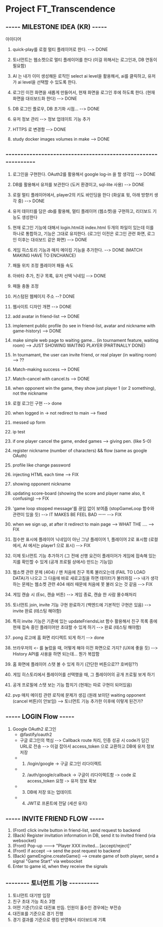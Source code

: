 # Project FT_Transcendence

## ----- MILESTONE IDEA (KR) -----

아이디어

1. quick-play를 로컬 멀티 플레이어로 한다. --> DONE

2. 토너먼트는 웹소켓으로 멀티 플레이어를 한다 (이걸 위해서는 로그인과, DB 연동이 필요함)

3. AI 는 내가 이미 생성해둔 로직인 select ai level을 활용해서, ai를 클릭하고, 유저가 ai level을 선택할 수 있도록 한다.

4. 로그인 이전 화면을 새롭게 만들어서, 현재 화면을 로그인 후에 하도록 한다. (현재 화면을 대쉬보드화 한다) --> DONE

5. DB 로그인 플로우, DB 초기화 시점... --> DONE

6. 유저 정보 관리 --> 정보 업데이트 기능 추가

7. HTTPS 로 변경함 --> DONE

8. study docker images volumes in make --> DONE

## -------------------------------------------------------------

1. 로그인을 구현한다. OAuth2를 활용해서 google log-in 을 할 생각임 --> DONE

2. DB를 활용해서 유저를 보관한다 (도커 환경이고, sql-lite 사용) --> DONE

3. 로컬 멀티 플레이어에서, player2의 키도 바인딩을 한다 (화살표 윗, 아래 방향키 생각 중) --> DONE

4. 유저 데이터를 담은 db를 활용해, 멀티 플레이어 (웹소켓)을 구현하고, 리더보드 기능도 생성한다

5. 현재 로그인 기능에 대해서 login.html과 index.html 두개의 파일이 있는데 이를 하나로 통합하고, 기능은 그대로 유지한다. (로그인 이전은 로그인 관련 화면, 로그인 이후는 대쉬보드 같은 화면) --> DONE

6. 게임 히스토리 기능과 매치 메이킹 기능을 추가한다. --> DONE (MATCH MAKING HAVE TO ENCHANCE)

7. 패들 위치 조정 플레이어 패들 속도

8. 아바타 추가, 친구 목록, 유저 선택 닉네임 --> DONE

9. 패들 충돌 조정

10. 커스텀된 웹페이지 주소 --? DONE

11. 웹사이트 디자인 개편 --> DONE

12. add avatar in friend-list --> DONE

13. implement public profile (to see in friend-list, avatar and nickname with game-history) --> DONE

14. make simple web page to waiting game... (in tournament feature, waiting room) --> JUST SHOWING WAITING PLAYER (PARTINALLY DONE)

15. In tournamant, the user can invite friend, or real player (in waiting room) --> ??

16. Match-making success --> DONE

17. Match-cancel with cancel.ts --> DONE

18. when opponent win the game, they show just player 1 (or 2 something), not the nickname

19. 로컬 로그인 구현 --> done

20. when logged in -> not redirect to main --> fixed

21. messed up form

22. ip test

23. if one player cancel the game, ended games --> giving pen. (like 5-0)

24. register nickname (number of characters) && flow (same as google OAuth)

25. profile like change password

26. injecting HTML each time --> FIX

27. showing opponent nickname

28. updating score-board (showing the score and player name also, it confusing) --> FIX

29.  'game loop stopped message'를 끊임 없이 보여줌 (stopGameLoop 함수와 관련이 있을 듯) --> IT MAKES BE FEEL BAD ㅡㅡ --> FIX

30. when we sign up, at after it redirect to main page --> WHAT THE .... --> FIX

31. 점수판 표시에 플레이어 닉네임이 아닌 그냥 플레이어 1, 플레이어 2로 표시함 (로컬에서, AI 에서는 player1 으로 표시) --> FIX

32. 이제 토너먼트 기능 추가하기 (그 전에 선행 요건이 플레이어가 게임에 접속해 있는지를 확인할 수 있게 (공개 프로필 상에서) 만드는 기능임)

33. 웹소켓 관련 문제 (404) / 맨 처음에 친구 목록 불러오는데 (FAIL TO LOAD DATA)가 나오고 그 다음에 바로 새로고침을 하면 데이터가 불러와짐 --> 내가 생각하는 문제는 웹소켓 관련 404 에러 때문에 처음에 못 불러 오는 것 같음  --> FIX

34. 게임 캔슬 시 (Esc,  캔슬 버튼) --> 게임 종료, 캔슬 한 사람 몰수패처리

35. 토너먼트 join, invite 기능 구현 완료하기 (백엔드에 기본적인 구현은 있음) --> invite 완료 (테스팅 해야함)

36. 특히 invite 기능은 기존에 있는 updateFriendsList 함수 활용해서 친구 목록 중에 현재 접속 중인 플레이어만 초대할 수 있게 하기 --> 완료 (테스팅 해야함)

37. pong 로고에 홈 화면 리디렉트 되게 하기 --> done

38. 브라우저의 <- 를 눌렀을 때, 어떻게 해야 이전 화면으로 가지? (UX에 좋을 듯) --> History API를 사용을 하면 되는데... 뭔가 복잡함

39. 홈 화면에 플레이어 스탯 볼 수 있게 하기 (간단한 버튼으로?? 호버링??)

40. 게임 히스토리에서 플레이어를 선택했을 때, 그 플레이어의 공개 프로필 보게 하기

41. 공개 프로필에 스탯 보는 기능 합치기 (현재는 따로 구현이 되어있음)

42. pvp 매치 메이킹 관련 로직에 문제가 생김 (원래 보이던 waiting opponent (cancel 버튼)이 안보임) --> 토너먼트 기능 추가한 이후에 이렇게 된건가?


## ----- LOGIN Flow -----
1. Google OAuth2 로그인
	- @fastify/oauth2
	- 구글 로그인의 핵심 --> Callback route 처리, 인증 성공 시 code가 담긴 URL로 전송 --> 이걸 잡아서 access_token 으로 교환하고 DB에 유저 정보 저장
	- 1. /login/google -> 구글 로그인 리다이렉트
	- 2. /auth/google/callback -> 구글이 리다이렉트함 -> code 로 access_token 요청 -> 유저 정보 확보
	- 3. DB에 저장 또는 업데이트
	- 4. JWT로 프론트에 전달 (세션 유지)


## ----- INVITE FRIEND FLOW -----
1. (Front) click invite button in friend-list, send request to backend
2. (Back) Register invitation information in DB, send it to invited friend (via websocket)
3. (Front) Pop-up ---> "Player XXX invited... [accept/reject]"
4. (Front) if accept --> send the post request to backend
5. (Back) gameEngine.createGame() --> create game of both player, send a signal "Game Start" via websocket
6. Enter to game id, when they receive the signals


## -------- 토너먼트 기능 ----------
1. 토너먼트 대기방 입장
2. 친구 초대 가능 최소 3명
3. 어떤 기준(?)으로 대진표 만듬. 인원이 홀수인 경우에는 부전승
4. 대진표를 기준으로 경기 진행
5. 경기 결과를 기준으로 랭킹 반영해서 리더보드에 기록